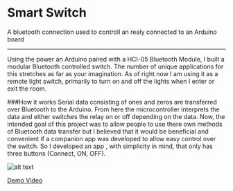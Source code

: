 # Smart Switch
A bluetooth connection used to controll an realy connected to an Arduino board

---

Using the power an Arduino paired with a HCI-05 Bluetooth Module, I built a modular Bluetooth controlled switch. The number of unique applications for this stretches as far as your imagination. As of right now I am using it as a remote light switch, primarily to turn on and off the lights when I enter or exit the room.

###How it works
Serial data consisting of ones and zeros are transferred over Bluetooth to the Arduino. From here the microcontroller interprets the data and either switches the relay on or off depending on the data. Now, the intended goal of this project was to allow people to use there own methods of Bluetooth data transfer but I believed that it would be beneficial and convenient if a companion app was developed to allow easy control over the switch. So I developed an app , with simplicity in mind, that only has three buttons (Connect, ON, OFF).

![alt text](https://raw.githubusercontent.com/bilalmajeed/LED_Remote/master/switch.jpg "Bluetooth Switch")

[Demo Video](https://youtu.be/hMrsDu7hRd0)
